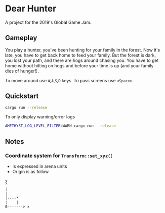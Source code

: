 # Dear Hunter

A project for the 2019's Global Game Jam.

## Gameplay

You play a hunter, you've been hunting for your family in the forest.
Now it's late, you have to get back home to feed your family.
But the forest is dark, you lost your path, and there are hogs around chasing you.
You have to get home without hitting on hogs and before your time is up (and your family dies of hunger!).

To move around use `W`,`A`,`S`,`D` keys.
To pass screens use `<Space>`.

## Quickstart

```bash
cargo run --release
```

To only display warning/error logs
```bash
AMETHYST_LOG_LEVEL_FILTER=WARN cargo run --release
```

## Notes
### Coordinate system for `Transform::set_xyz()`
* Is expressed in arena units
* Origin is as follow

```
y
^
|
|
|----*
|    |
0-------> x
```
